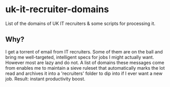 uk-it-recruiter-domains
=======================

List of the domains of UK IT recruiters &amp; some scripts for processing it.

Why?
----

I get a torrent of email from IT recruiters.  Some of them are on the ball and bring me well-targeted, intelligent specs for jobs I might actually want.  However most are lazy and do not.  A list of domains these messages come from enables me to maintain a sieve ruleset that automatically marks the lot read and archives it into a 'recruiters' folder to dip into if I ever want a new job.  Result: instant productivity boost.


